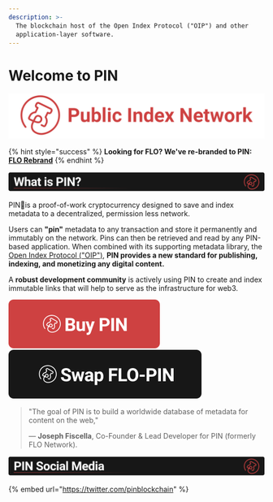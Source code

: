 ```yaml
---
description: >-
  The blockchain host of the Open Index Protocol ("OIP") and other
  application-layer software.
---
```


# Welcome to PIN

![Established 2013](.gitbook/assets/titlebar2.png)

{% hint style="success" %}
**Looking for FLO? We've re-branded to PIN:** [**FLO Rebrand**](https://medium.com/@JosephFiscella/d3b679b8f6ab)
{% endhint %}

![](.gitbook/assets/whatisbanner.svg)

PIN📌is a proof-of-work cryptocurrency designed to save and index metadata to a decentralized, permission less network.

Users can **"pin"** metadata to any transaction and store it permanently and immutably on the network. Pins can then be retrieved and read by any PIN-based application. When combined with its supporting metadata library, the [Open Index Protocol \("OIP"\)](https://www.openindexprotocol.com/), **PIN provides a new standard for publishing, indexing, and monetizing any digital content.**

A **robust development community** is actively using PIN to create and index immutable links that will help to serve as the infrastructure for web3.

[![](.gitbook/assets/buybutton.svg)](https://docs.publicindex.network/for-users/exchanges) [![](.gitbook/assets/swapbutton.svg)](https://docs.publicindex.network/for-users/swap-flo-to-pin)

> "The goal of PIN is to build a worldwide database of metadata for content on the web,"
>
> — **Joseph Fiscella**, Co-Founder & Lead Developer for PIN \(formerly FLO Network\).

![](.gitbook/assets/socialmediabanner.svg)

{% embed url="https://twitter.com/pinblockchain" %}



